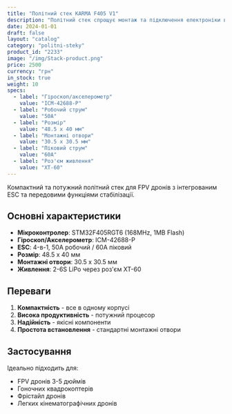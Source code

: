```yaml
---
title: "Політний стек KARMA F405 V1"
description: "Політний стек спрощує монтаж та підключення електроніки в дроні, роблячи його ідеальним рішенням як для досвідчених пілотів, так і для початківців."
date: 2024-01-01
draft: false
layout: "catalog"
category: "politni-steky"
product_id: "2233"
image: "/img/Stack-product.png"
price: 2500
currency: "грн"
in_stock: true
weight: 10
specs:
  - label: "Гіроскоп/акселерометр"
    value: "ICM-42688-P"
  - label: "Робочий струм"
    value: "50А"
  - label: "Розмір"
    value: "48.5 x 40 мм"
  - label: "Монтажні отвори"
    value: "30.5 x 30.5 мм"
  - label: "Піковий струм"
    value: "60А"
  - label: "Роз'єм живлення"
    value: "XT-60"
---
```


Компактний та потужний політний стек для FPV дронів з інтегрованим ESC та передовими функціями стабілізації.

## Основні характеристики

- **Мікроконтролер**: STM32F405RGT6 (168MHz, 1MB Flash)
- **Гіроскоп/Акселерометр**: ICM-42688-P
- **ESC**: 4-в-1, 50А робочий / 60А піковий
- **Розмір**: 48.5 x 40 мм
- **Монтажні отвори**: 30.5 x 30.5 мм
- **Живлення**: 2-6S LiPo через роз'єм XT-60

## Переваги

1. **Компактність** - все в одному корпусі
2. **Висока продуктивність** - потужний процесор
3. **Надійність** - якісні компоненти
4. **Простота встановлення** - стандартні монтажні отвори

## Застосування

Ідеально підходить для:
- FPV дронів 3-5 дюймів
- Гоночних квадрокоптерів
- Фрістайл дронів
- Легких кінематографічних дронів
